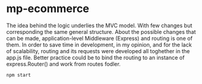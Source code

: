 # mp-ecommerce

The idea behind the logic underlies the MVC model. With few changes but corresponding the same general structure.
About the possible changes that can be made, application-level Middleware (Express) and routing is one of them. 
In order to save time in development, in my opinion, and for the lack of scalability, routing and its requests were developed all toghether in the app.js file.
Better practice could be to bind the routing to an instance of express.Router() and work from routes fodler.


```
npm start
```
